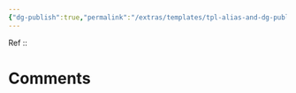 ```yaml
---
{"dg-publish":true,"permalink":"/extras/templates/tpl-alias-and-dg-publish/","created":"2023-01-17T22:17:10.587+01:00","updated":"2023-04-07T10:18:48.419+02:00"}
---
```


Ref :: 

# Comments 
<script src="https://utteranc.es/client.js"
        repo="Heart4sides/Comment_Section"
        issue-term="pathname"
        theme="gruvbox-dark"
        crossorigin="anonymous"
        async>
</script>